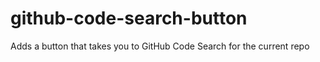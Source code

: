 # github-code-search-button
Adds a button that takes you to GitHub Code Search for the current repo
